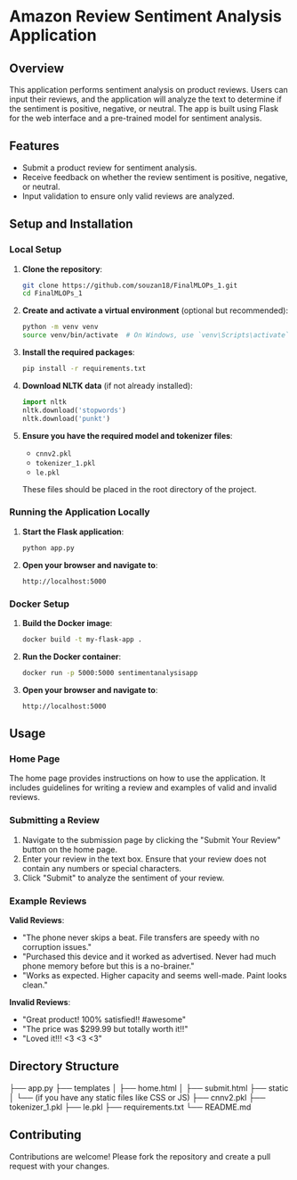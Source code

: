 # Amazon Review Sentiment Analysis Application

## Overview

This application performs sentiment analysis on product reviews. Users can input their reviews, and the application will analyze the text to determine if the sentiment is positive, negative, or neutral. The app is built using Flask for the web interface and a pre-trained model for sentiment analysis.

## Features

- Submit a product review for sentiment analysis.
- Receive feedback on whether the review sentiment is positive, negative, or neutral.
- Input validation to ensure only valid reviews are analyzed.

## Setup and Installation

### Local Setup

1. **Clone the repository**:
    ```sh
    git clone https://github.com/souzan18/FinalMLOPs_1.git
    cd FinalMLOPs_1
    ```

2. **Create and activate a virtual environment** (optional but recommended):
    ```sh
    python -m venv venv
    source venv/bin/activate  # On Windows, use `venv\Scripts\activate`
    ```

3. **Install the required packages**:
    ```sh
    pip install -r requirements.txt
    ```

4. **Download NLTK data** (if not already installed):
    ```python
    import nltk
    nltk.download('stopwords')
    nltk.download('punkt')
    ```

5. **Ensure you have the required model and tokenizer files**:
    - `cnnv2.pkl`
    - `tokenizer_1.pkl`
    - `le.pkl`
  
    These files should be placed in the root directory of the project.

### Running the Application Locally

1. **Start the Flask application**:
    ```sh
    python app.py
    ```

2. **Open your browser and navigate to**:
    ```
    http://localhost:5000
    ```

### Docker Setup

1. **Build the Docker image**:
    ```sh
    docker build -t my-flask-app .
    ```

2. **Run the Docker container**:
    ```sh
    docker run -p 5000:5000 sentimentanalysisapp
    ```

3. **Open your browser and navigate to**:
    ```
    http://localhost:5000
    ```

## Usage

### Home Page

The home page provides instructions on how to use the application. It includes guidelines for writing a review and examples of valid and invalid reviews.

### Submitting a Review

1. Navigate to the submission page by clicking the "Submit Your Review" button on the home page.
2. Enter your review in the text box. Ensure that your review does not contain any numbers or special characters.
3. Click "Submit" to analyze the sentiment of your review.

### Example Reviews

**Valid Reviews**:
- "The phone never skips a beat. File transfers are speedy with no corruption issues."
- "Purchased this device and it worked as advertised. Never had much phone memory before but this is a no-brainer."
- "Works as expected. Higher capacity and seems well-made. Paint looks clean."

**Invalid Reviews**:
- "Great product! 100% satisfied!! #awesome"
- "The price was $299.99 but totally worth it!!"
- "Loved it!!! <3 <3 <3"




## Directory Structure
├── app.py
├── templates
│ ├── home.html
│ ├── submit.html
├── static
│ └── (if you have any static files like CSS or JS)
├── cnnv2.pkl
├── tokenizer_1.pkl
├── le.pkl
├── requirements.txt
└── README.md

## Contributing

Contributions are welcome! Please fork the repository and create a pull request with your changes.




